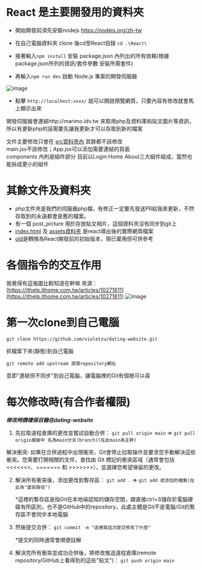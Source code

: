 # React 是主要開發用的資料夾
- 開始開發前須先安裝nodejs https://nodejs.org/zh-tw  

- 在自己電腦資料夾 clone 後cd至React目錄 `cd .\React\`

- 接著輸入`npm install` 安裝 package.json 內列出的所有依賴(根據 package.json所列的資訊/套件參數 安裝所需套件)

- 再輸入`npm run dev` 啟動 Node.js 專案的開發伺服器

![image](https://github.com/user-attachments/assets/82c94567-6101-48b7-bc3f-3f7fd739ef0b)

- 點擊 `http://localhost:xxxx/` 就可以開啟預覽網頁，只要內容有修改就會馬上顯示出來

開發伺服器會連結http://marimo.idv.tw 來取用php及資料庫和貼文圖片等資訊，所以有更新php的話需要先讓我更新才可以存取到新的檔案  

文件主要修改只會在 [src資料夾內](https://github.com/violetzu/dating-website/tree/main/React/src) 其餘都不該修改  
main.jsx不該修改；App.jsx可以添加需要連結的頁面  
components 內則是組件部分 目前以Login Home About三大組件組成，當然也能拆成更小的組件



# 其餘文件及資料夾
- php文件夾是我們的伺服器php檔，有修正一定要先發送PR給我來更新，不然存取到的永遠都會是舊的檔案。  
- 有一個 post_picture 用於存放貼文相片，這個資料夾沒有同步到git上  
- [index.html](https://github.com/violetzu/dating-website/tree/main/index.html) 及 [assets資料夾](https://github.com/violetzu/dating-website/tree/main/assets) 是react導出後的實際網頁檔案  
- [old](https://github.com/violetzu/dating-website/tree/main/old/)是轉換為React開發前的初始版本，現已棄用但可供參考

# 各個指令的交互作用
我覺得有這張圖比較知道在幹嘛
來源：[https://ithelp.ithome.com.tw/articles/10271811](https://ithelp.ithome.com.tw/articles/10271811)
![image](https://github.com/user-attachments/assets/d88b1720-4b37-47c2-a8c7-9ee156b5c80a)

# 第一次clone到自己電腦
`git clone https://github.com/violetzu/dating-website.git `

抓檔案下來(靜態)到自己電腦

`git remote add upstream 源頭repository網址`

意即"連結但不同步"到自己電腦，讓電腦裡的Git有個根可以尋

# 每次修改時(有合作者權限)
***修改時請確保目錄在dating-website***

1. 先拉取遠程倉庫的更改並嘗試自動合併：
   `git pull origin main`
=> `git pull origin層級中 名為main分支(branch)(在此main為主幹)`

解決衝突:
如果在合併過程中出現衝突，Git會停止拉取操作並要求您手動解決這些衝突。您需要打開相關的文件，查找由 Git 標記的衝突區域（通常會包括 <<<<<<<、======= 和 >>>>>>>），並選擇您希望保留的更改。

2. 解決所有衝突後，添加更改到暫存區：
   `git add .` => `git add 欲添加的檔案(在此為"當前路徑")`

   *這裡的暫存區是指Git在本地端認知的儲存空間，跟直接ctrl+S儲存於電腦硬碟有所區別，也不是GitHub中的repository，此處主體是Git不是電腦/Git的暫存區不會同步本地電腦

4. 然後提交合併：
   `git commit -m "這裡寫這次提交修改了什麼"`

   *提交的同時通常會順便註解

6. 解決完所有衝突並成功合併後，將修改推送遠程倉庫(remote repository/GitHub上看得到的這些"貼文")：
   `git push origin main`



